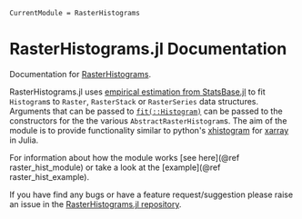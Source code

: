 ```@meta
CurrentModule = RasterHistograms
```

# RasterHistograms.jl Documentation

Documentation for [RasterHistograms](https://github.com/jbisits/RasterHistograms.jl).

RasterHistograms.jl uses [empirical estimation from StatsBase.jl](https://juliastats.org/StatsBase.jl/stable/empirical/) to fit `Histogram`s to `Raster`, `RasterStack` or `RasterSeries` data structures.
Arguments that can be passed to [`fit(::Histogram)`](https://juliastats.org/StatsBase.jl/stable/empirical/#StatsAPI.fit-Tuple{Type{Histogram},%20Vararg{Any}}) can be passed to the constructors for the the various `AbstractRasterHistogram`s.
The aim of the module is to provide functionality similar to python's [xhistogram](https://xhistogram.readthedocs.io/en/latest/index.html) for [xarray](https://docs.xarray.dev/en/stable/) in Julia.

For information about how the module works [see here](@ref raster_hist_module) or take a look at the [example](@ref raster_hist_example).

If you have find any bugs or have a feature request/suggestion please raise an issue in the [RasterHistograms.jl repository](https://github.com/jbisits/RasterHistograms.jl).
